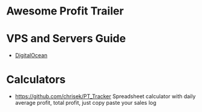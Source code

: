 # Awesome Profit Trailer





# VPS and Servers Guide
- [DigitalOcean](https://m.do.co/c/430e35cff438)








# Calculators
- https://github.com/chrisek/PT_Tracker Spreadsheet calculator with daily average profit, total profit, just copy paste your sales log
